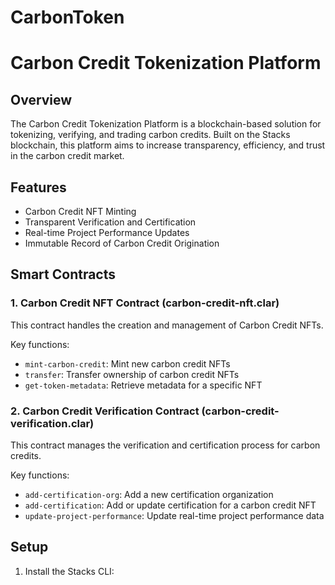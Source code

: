 # CarbonToken

# Carbon Credit Tokenization Platform

## Overview

The Carbon Credit Tokenization Platform is a blockchain-based solution for tokenizing, verifying, and trading carbon credits. Built on the Stacks blockchain, this platform aims to increase transparency, efficiency, and trust in the carbon credit market.

## Features

- Carbon Credit NFT Minting
- Transparent Verification and Certification
- Real-time Project Performance Updates
- Immutable Record of Carbon Credit Origination

## Smart Contracts

### 1. Carbon Credit NFT Contract (carbon-credit-nft.clar)

This contract handles the creation and management of Carbon Credit NFTs.

Key functions:
- `mint-carbon-credit`: Mint new carbon credit NFTs
- `transfer`: Transfer ownership of carbon credit NFTs
- `get-token-metadata`: Retrieve metadata for a specific NFT

### 2. Carbon Credit Verification Contract (carbon-credit-verification.clar)

This contract manages the verification and certification process for carbon credits.

Key functions:
- `add-certification-org`: Add a new certification organization
- `add-certification`: Add or update certification for a carbon credit NFT
- `update-project-performance`: Update real-time project performance data

## Setup

1. Install the Stacks CLI:
